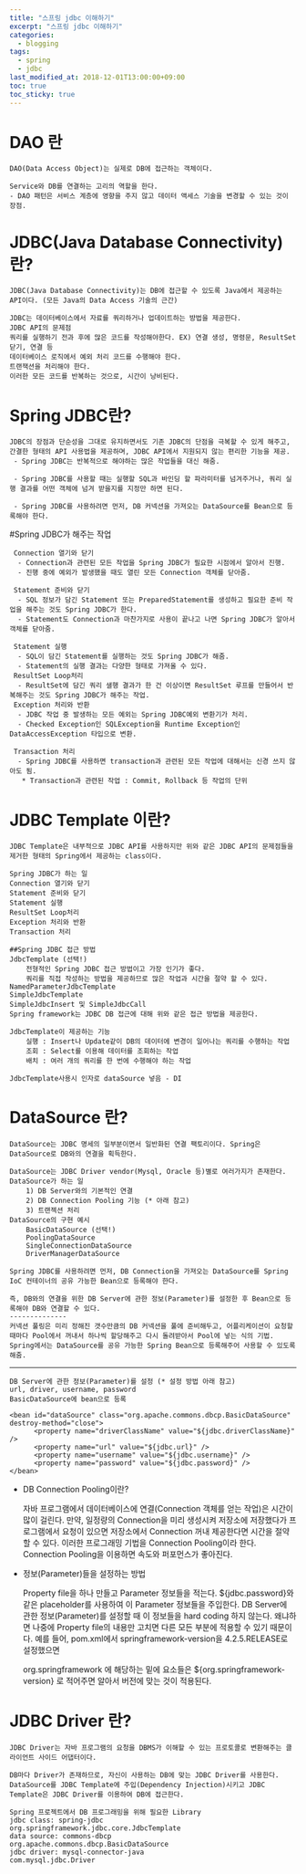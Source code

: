```yaml
---
title: "스프링 jdbc 이해하기"
excerpt: "스프링 jdbc 이해하기"
categories:
  - blogging
tags:
  - spring
  - jdbc
last_modified_at: 2018-12-01T13:00:00+09:00
toc: true
toc_sticky: true
---
```


# DAO 란
    DAO(Data Access Object)는 실제로 DB에 접근하는 객체이다.

    Service와 DB를 연결하는 고리의 역할을 한다.
    - DAO 패턴은 서비스 계층에 영향을 주지 않고 데이터 액세스 기술을 변경할 수 있는 것이 장점.

# JDBC(Java Database Connectivity) 란?
    JDBC(Java Database Connectivity)는 DB에 접근할 수 있도록 Java에서 제공하는 API이다. (모든 Java의 Data Access 기술의 근간)

    JDBC는 데이터베이스에서 자료를 쿼리하거나 업데이트하는 방법을 제공한다.
    JDBC API의 문제점
    쿼리를 실행하기 전과 후에 많은 코드를 작성해야한다. EX) 연결 생성, 명령문, ResultSet 닫기, 연결 등
    데이터베이스 로직에서 예외 처리 코드를 수행해야 한다.
    트랜잭션을 처리해야 한다.
    이러한 모든 코드를 반복하는 것으로, 시간이 낭비된다.

# Spring JDBC란?
    JDBC의 장점과 단순성을 그대로 유지하면서도 기존 JDBC의 단점을 극복할 수 있게 해주고, 간결한 형태의 API 사용법을 제공하며, JDBC API에서 지원되지 않는 편리한 기능을 제공.
     - Spring JDBC는 반복적으로 해야하는 많은 작업들을 대신 해줌.

     - Spring JDBC를 사용할 때는 실행할 SQL과 바인딩 할 파라미터를 넘겨주거나, 쿼리 실행 결과를 어떤 객체에 넘겨 받을지를 지정만 하면 된다.

     - Spring JDBC를 사용하려면 먼저, DB 커넥션을 가져오는 DataSource를 Bean으로 등록해야 한다.

#Spring JDBC가 해주는 작업

     Connection 열기와 닫기
      - Connection과 관련된 모든 작업을 Spring JDBC가 필요한 시점에서 알아서 진행.
      - 진행 중에 예외가 발생했을 때도 열린 모든 Connection 객체를 닫아줌.

     Statement 준비와 닫기
      - SQL 정보가 담긴 Statement 또는 PreparedStatement를 생성하고 필요한 준비 작업을 해주는 것도 Spring JDBC가 한다.
      - Statement도 Connection과 마찬가지로 사용이 끝나고 나면 Spring JDBC가 알아서 객체를 닫아줌.

     Statement 실행
      - SQL이 담긴 Statement를 실행하는 것도 Spring JDBC가 해줌.
      - Statement의 실행 결과는 다양한 형태로 가져올 수 있다.
     ResultSet Loop처리
      - ResultSet에 담긴 쿼리 샐행 결과가 한 건 이상이면 ResultSet 루프를 만들어서 반복해주는 것도 Spring JDBC가 해주는 작업.
     Exception 처리와 반환
      - JDBC 작업 중 발생하는 모든 예외는 Spring JDBC예외 변환기가 처리.
      - Checked Exception인 SQLException을 Runtime Exception인 DataAccessException 타입으로 변환.

     Transaction 처리
      - Spring JDBC를 사용하면 transaction과 관련된 모든 작업에 대해서는 신경 쓰지 않아도 됨.
       * Transaction과 관련된 작업 : Commit, Rollback 등 작업의 단위

# JDBC Template 이란?
    JDBC Template은 내부적으로 JDBC API를 사용하지만 위와 같은 JDBC API의 문제점들을 제거한 형태의 Spring에서 제공하는 class이다.

    Spring JDBC가 하는 일
    Connection 열기와 닫기
    Statement 준비와 닫기
    Statement 실행
    ResultSet Loop처리
    Exception 처리와 반환
    Transaction 처리

    ##Spring JDBC 접근 방법
    JdbcTemplate (선택!)
        전형적인 Spring JDBC 접근 방법이고 가장 인기가 좋다.
        쿼리를 직접 작성하는 방법을 제공하므로 많은 작업과 시간을 절약 할 수 있다.
    NamedParameterJdbcTemplate
    SimpleJdbcTemplate
    SimpleJdbcInsert 및 SimpleJdbcCall
    Spring framework는 JDBC DB 접근에 대해 위와 같은 접근 방법을 제공한다.

    JdbcTemplate이 제공하는 기능
        실행 : Insert나 Update같이 DB의 데이터에 변경이 일어나는 쿼리를 수행하는 작업
        조회 : Select를 이용해 데이터를 조회하는 작업
        배치 : 여러 개의 쿼리를 한 번에 수행해야 하는 작업

    JdbcTemplate사용시 인자로 dataSource 넣음 - DI

# DataSource 란?
    DataSource는 JDBC 명세의 일부분이면서 일반화된 연결 팩토리이다. Spring은 DataSource로 DB와의 연결을 획득한다.

    DataSource는 JDBC Driver vendor(Mysql, Oracle 등)별로 여러가지가 존재한다.
    DataSource가 하는 일
        1) DB Server와의 기본적인 연결
        2) DB Connection Pooling 기능 (* 아래 참고)
        3) 트랜젝션 처리
    DataSource의 구현 예시
        BasicDataSource (선택!)
        PoolingDataSource
        SingleConnectionDataSource
        DriverManagerDataSource

    Spring JDBC를 사용하려면 먼저, DB Connection을 가져오는 DataSource를 Spring IoC 컨테이너의 공유 가능한 Bean으로 등록해야 한다.

    즉, DB와의 연결을 위한 DB Server에 관한 정보(Parameter)를 설정한 후 Bean으로 등록해야 DB와 연결할 수 있다.
    --------------
    커넥션 풀링은 미리 정해진 갯수만큼의 DB 커넥션을 풀에 준비해두고, 어플리케이션이 요청할 때마다 Pool에서 꺼내서 하나씩 할당해주고 다시 돌려받아서 Pool에 넣는 식의 기법.
    Spring에서는 DataSource를 공유 가능한 Spring Bean으로 등록해주어 사용할 수 있도록 해줌.

-----------------------

    DB Server에 관한 정보(Parameter)를 설정 (* 설정 방법 아래 참고)
    url, driver, username, password
    BasicDataSource에 bean으로 등록

    <bean id="dataSource" class="org.apache.commons.dbcp.BasicDataSource" destroy-method="close">
          <property name="driverClassName" value="${jdbc.driverClassName}" />
          <property name="url" value="${jdbc.url}" />
          <property name="username" value="${jdbc.username}" />
          <property name="password" value="${jdbc.password}" />
    </bean>

* DB Connection Pooling이란?

    자바 프로그램에서 데이터베이스에 연결(Connection 객체를 얻는 작업)은 시간이 많이 걸린다.
    만약, 일정량의 Connection을 미리 생성시켜 저장소에 저장했다가 프로그램에서 요청이 있으면 저장소에서 Connection 꺼내 제공한다면 시간을 절약할 수 있다. 이러한 프로그래밍 기법을 Connection Pooling이라 한다.
    Connection Pooling을 이용하면 속도와 퍼포먼스가 좋아진다.
* 정보(Parameter)들을 설정하는 방법

    Property file을 하나 만들고 Parameter 정보들을 적는다.
    ${jdbc.password}와 같은 placeholder를 사용하여 이 Parameter 정보들을 주입한다.
    DB Server에 관한 정보(Parameter)를 설정할 때 이 정보들을 hard coding 하지 않는다.
    왜냐하면 나중에 Property file의 내용만 고치면 다른 모든 부분에 적용할 수 있기 때문이다.
    예를 들어, pom.xml에서 springframework-version을 4.2.5.RELEASE로 설정했으면

    <groupId>org.springframework</groupId>
    에 해당하는 밑에 요소들은 ${org.springframework-version} 로 적어주면 알아서 버전에 맞는 것이 적용된다.

# JDBC Driver 란?
    JDBC Driver는 자바 프로그램의 요청을 DBMS가 이해할 수 있는 프로토콜로 변환해주는 클라이언트 사이드 어댑터이다.

    DB마다 Driver가 존재하므로, 자신이 사용하는 DB에 맞는 JDBC Driver를 사용한다.
    DataSource를 JDBC Template에 주입(Dependency Injection)시키고 JDBC Template은 JDBC Driver를 이용하여 DB에 접근한다.

    Spring 프로젝트에서 DB 프로그래밍을 위해 필요한 Library
    jdbc class: spring-jdbc
    org.springframework.jdbc.core.JdbcTemplate
    data source: commons-dbcp
    org.apache.commons.dbcp.BasicDataSource
    jdbc driver: mysql-connector-java
    com.mysql.jdbc.Driver
